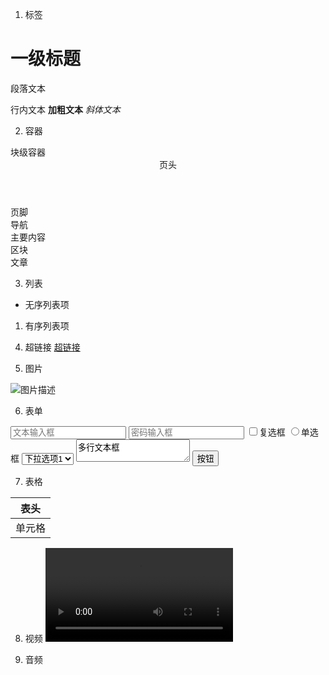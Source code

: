 1. 标签
  <h1>一级标题</h1>  <!-- h1到h6分别表示1-6级标题 -->
  <p>段落文本</p>
  <span>行内文本</span>
  <strong>加粗文本</strong>
  <em>斜体文本</em>

2. 容器
  <div>块级容器</div>
  <header>页头</header>
  <footer>页脚</footer>
  <nav>导航</nav>
  <main>主要内容</main>
  <section>区块</section>
  <article>文章</article>

3. 列表
  <ul>
      <li>无序列表项</li>
  </ul>
  <ol>
      <li>有序列表项</li>
  </ol>

4. 超链接
  <a href="https://example.com">超链接</a>

5. 图片
  <img src="图片地址" alt="图片描述">

6. 表单
  <form>
      <input type="text" placeholder="文本输入框">
      <input type="password" placeholder="密码输入框">
      <input type="checkbox">复选框
      <input type="radio">单选框
      <select>
          <option>下拉选项1</option>
      </select>
      <textarea>多行文本框</textarea>
      <button>按钮</button>
  </form>

7. 表格
  <table>
    <thead>
      <tr>  <!-- 表格行 -->
          <th>表头</th>
      </tr>
    </thead>
    <tbody>
      <tr>
          <td>单元格</td>
      </tr>
    </tbody>
  </table>

8. 视频
  <video src="视频源">视频</video>

9. 音频
  <audio src="音频源">音频</audio>